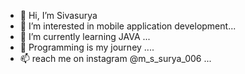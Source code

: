 - 👋 Hi, I’m Sivasurya
- 👀 I’m interested in mobile application development...
- 🌱 I’m currently learning JAVA ...
- 💞️ Programming is my journey ....
- 📫 reach me on instagram @m_s_surya_006 ...


